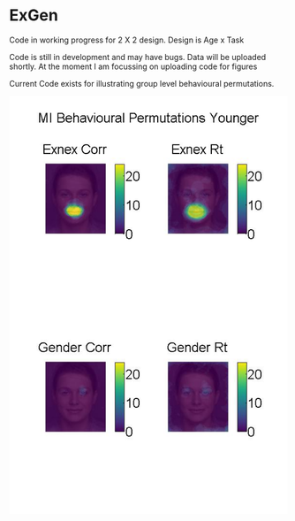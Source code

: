# ExGen

Code in working progress for 2 X 2 design. Design is Age x Task

Code is still in development and may have bugs. Data will be uploaded shortly. At the moment I am focussing on uploading code for figures

Current Code exists for illustrating group level behavioural permutations. 

![alt tag](https://raw.githubusercontent.com/HLGilman/ExGen/master/README%20Figures/Permutation_Younger.jpg)


